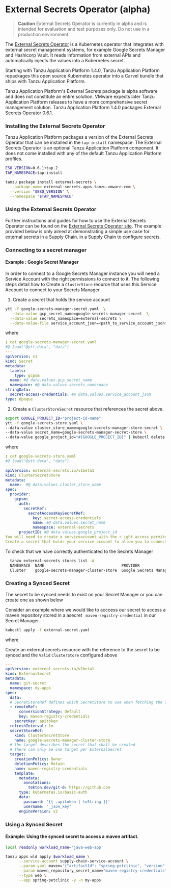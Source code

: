 # External Secrets Operator (alpha)

>**Caution** External Secrets Operator is currently in alpha and is intended for evaluation and test purposes only. Do not use in a production environment.

The [External Secrets Operator](https://external-secrets.io) is a Kubernetes
operator that integrates with external secret management systems, for example Google
Secrets Manager and Hashicorp Vault. It reads information from external APIs and
automatically injects the values into a Kubernetes secret.

Starting with Tanzu Application Platform 1.4.0, Tanzu Application Platform repackages this open
source Kubernetes operator into a Carvel bundle that ships with Tanzu Application Platform.

Tanzu Application Platform's External Secrets package is alpha software and does not constitute an
entire solution.  VMware expects later Tanzu Application Platform releases to have a more comprehensive secret
management solution. Tanzu Application Platform 1.4.0 packages External Secrets Operator 0.6.1.

### Installing the External Secrets Operator

Tanzu Application Platform packages a version of the External Secrets Operator
that can be installed in the `tap-install` namespace.  The External Secrets
Operator is an optional Tanzu Application Platform component. It does not come installed with any of
the default Tanzu Application Platform profiles.

```sh
ESO_VERSION=0.6.1+tap.2
TAP_NAMESPACE=tap-install

tanzu package install external-secrets \
  --package-name external-secrets.apps.tanzu.vmware.com \
  --version "$ESO_VERSION" \
  --namespace "$TAP_NAMESPACE"
```

### Using the External Secrets Operator

Further instructions and guides for how to use the External Secrets Operator
can be found on the [External Secrets Operator site](https://external-secrets.io). The example provided below is only 
aimed at demonstrating a simple use case for external secrets in a Supply Chain.
in a Supply Chain to configure secrets.

### Connecting to a secret manager 

#### Example : Google Secret Manager 

In order to connect to a Google Secrets Manager instance you will need a Service Account with the right permissions to connect to it. The following steps detail how to Create a `ClusterStore` reource that uses this Service Account to connect to your Secrets Manager 

1. Create a secret that holds the service account 
```sh
ytt -f google-secrets-manager-secret.yaml  \
  --data-value gcp_secret_name=google-secrets-manager-secret  \
  --data-value secrets_namespace=external-secrets \
  --data-value-file service_account_json=<path_to_service_account_json> | kubectl apply -f- 
```
where
```yaml
❯ cat google-secrets-manager-secret.yaml
#@ load("@ytt:data", "data")
---
apiVersion: v1
kind: Secret
metadata:
  labels:
    type: gcpsm
  name: #@ data.values.gcp_secret_name
  namespace: #@ data.values.secrets_namespace
stringData:
  secret-access-credentials: #@ data.values.service_account_json
type: Opaque
```

2. Create a `ClusterStoreSecret` resource that references the secret above.


```sh
export GOOGLE_PROJECT_ID="project-id-name"
ytt -f google-secrets-store.yaml \
--data-value cluster_store_name=google-secrets-manager-store-secret \
--data-value secret_name=google-secrets-manager-secret-store \
--data-value google_project_id="#{GOOGLE_PROJECT_ID}" | kubectl delete -f-
```

where
```yaml
❯ cat google-secrets-store.yaml
#@ load("@ytt:data", "data")
---
apiVersion: external-secrets.io/v1beta1
kind: ClusterSecretStore
metadata:
  name:  #@ data.values.cluster_store_name
spec:
  provider:
    gcpsm:
      auth:
        secretRef:
          secretAccessKeySecretRef:
            key: secret-access-credentials
            name: #@ data.values.secret_name
            namespace: external-secrets
      projectID: #@ data.values.google_project_id
You will need to create a serviceaccount with the r ight access permikssions to your secrets nager a n asscoiated key t
Create a secret that holds your service account to allow you to connect to your Google Secrets Manager instance
```

To check that we have correctly authenticated to the Secrets Manager 
```sh  
  tanzu external-secrets stores list -A
  NAMESPACE  NAME                                  PROVIDER                STATUS
  Cluster    google-secrets-manager-cluster-store  Google Secrets Manager  Valid
```

### Creating a Synced Secret 

The secret to be synced needs to exist on your Secret Manager or you can create one as shown below 

Consider an example where we would like to acccess our secret to access a maven repository stored in a asecret ` maven-registry-credential` in our Secret Manager. 

```sh
kubectl apply -f external-secret.yaml
```

where

Create an external secrets resource with the reference to the secret to be synced and the `Valid` `ClusterStore` configured above 
```yaml
---
apiVersion: external-secrets.io/v1beta1
kind: ExternalSecret
metadata:
  name: git-secret
  namespace: my-apps
spec:
  data:
  # SecretStoreRef defines which SecretStore to use when fetching the secret data
  - remoteRef:
      conversionStrategy: Default
      key: maven-registry-credentials
    secretKey: apitoken
  refreshInterval: 1m
  secretStoreRef:
    kind: ClusterSecretStore
    name: google-secrets-manager-cluster-store
  # the target describes the secret that shall be created
  # there can only be one target per ExternalSecret
  target:
    creationPolicy: Owner
    deletionPolicy: Retain
    name: maven-registry-credentials
    template:
      metadata:
        annotations:
          tekton.dev/git-0: https://github.com
      type: kubernetes.io/basic-auth
      data:
        password: '{{ .apitoken | toString }}'
        username: "_json_key"
      engineVersion: v2
```

### Using a Synced Secret 
#### Example: Using the synced secret to access a maven artifact.

```sh
local readonly workload_name='java-web-app'

tanzu apps wld apply $workload_name \
      --service-account supply-chain-service-account \
      --param-yaml maven='{"artifactId": "spring-petclinic", "version": "3.7.4", "groupId": "org.springframework.samples"}' \
      --param maven_repository_secret_name="maven-registry-credentials"\
      --type web \
      --app spring-petclinic -y -n my-apps
```